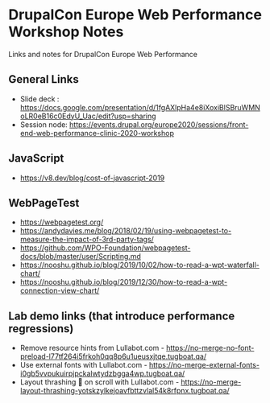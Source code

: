# DrupalCon Europe Web Performance Workshop Notes
Links and notes for DrupalCon Europe Web Performance


## General Links
- Slide deck : https://docs.google.com/presentation/d/1fgAXlpHa4e8iXoxiBlSBruWMNoLR0eB16c0EdyU_Uac/edit?usp=sharing
- Session node: https://events.drupal.org/europe2020/sessions/front-end-web-performance-clinic-2020-workshop

## JavaScript
- https://v8.dev/blog/cost-of-javascript-2019

## WebPageTest
- https://webpagetest.org/
- https://andydavies.me/blog/2018/02/19/using-webpagetest-to-measure-the-impact-of-3rd-party-tags/
- https://github.com/WPO-Foundation/webpagetest-docs/blob/master/user/Scripting.md
- https://nooshu.github.io/blog/2019/10/02/how-to-read-a-wpt-waterfall-chart/
- https://nooshu.github.io/blog/2019/12/30/how-to-read-a-wpt-connection-view-chart/

## Lab demo links (that introduce performance regressions)
- Remove resource hints from Lullabot.com - https://no-merge-no-font-preload-l77tf264i5frkoh0qq8p6u1ueusxjtqe.tugboat.qa/
- Use external fonts with Lullabot.com - https://no-merge-external-fonts-i0gb5vvpukuirpjpckalwtydzbgga4wp.tugboat.qa/
- Layout thrashing 🤘 on scroll with Lullabot.com - https://no-merge-layout-thrashing-yotskzylkejoavfbttzvlal54k8rfpnx.tugboat.qa/
